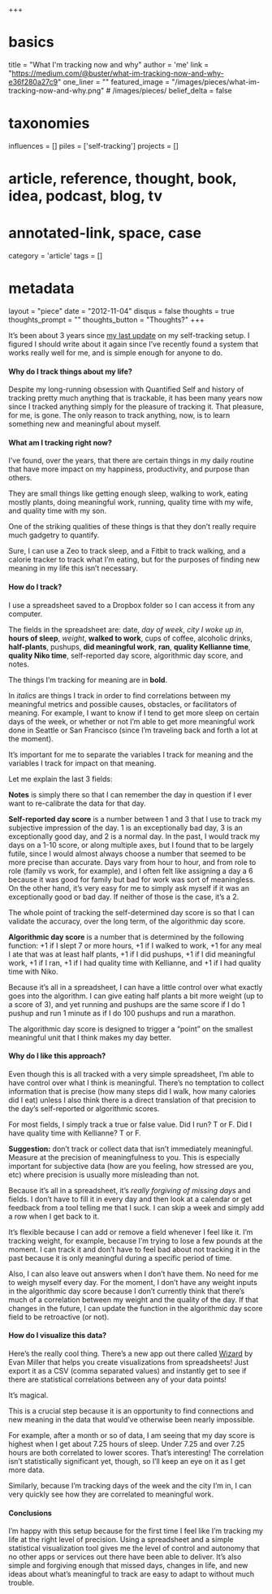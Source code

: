 +++
# basics
title     		 	= "What I'm tracking now and why"
author    		 	= 'me'
link      		 	= "https://medium.com/@buster/what-im-tracking-now-and-why-e36f280a27c9"
one_liner 		 	= ""
featured_image 	= "/images/pieces/what-im-tracking-now-and-why.png" # /images/pieces/
belief_delta   	= false

# taxonomies
influences		 	= []
piles     		 	= ['self-tracking']
projects			 	= []

# article, reference, thought, book, idea, podcast, blog, tv
# annotated-link, space, case
category  		 	= 'article'
tags					 	= []

# metadata
layout	    	 	= "piece"
date      		 	= "2012-11-04"
disqus    		 	= false
thoughts			 	= true
thoughts_prompt = ""
thoughts_button = "Thoughts?"
+++

It’s been about 3 years since [my last update](/pieces/2007-02-07-history-of-my-self-tracking/) on my self-tracking setup. I figured I should write about it again since I’ve recently found a system that works really well for me, and is simple enough for anyone to do.

#### Why do I track things about my life?

Despite my long-running obsession with Quantified Self and history of tracking pretty much anything that is trackable, it has been many years now since I tracked anything simply for the pleasure of tracking it. That pleasure, for me, is gone. The only reason to track anything, now, is to learn something new and meaningful about myself.

#### What am I tracking right now?

I’ve found, over the years, that there are certain things in my daily routine that have more impact on my happiness, productivity, and purpose than others.

They are small things like getting enough sleep, walking to work, eating mostly plants, doing meaningful work, running, quality time with my wife, and quality time with my son.

One of the striking qualities of these things is that they don’t really require much gadgetry to quantify.

Sure, I can use a Zeo to track sleep, and a Fitbit to track walking, and a calorie tracker to track what I’m eating, but for the purposes of finding new meaning in my life this isn’t necessary.

#### How do I track?

I use a spreadsheet saved to a Dropbox folder so I can access it from any computer.

The fields in the spreadsheet are: date, *day of week*, *city I woke up in*, **hours of sleep**, *weight*, **walked to work**, cups of coffee, alcoholic drinks, **half-plants**, pushups, **did meaningful work**, **ran**, **quality Kellianne time**, **quality Niko time**, self-reported day score, algorithmic day score, and notes.

The things I’m tracking for meaning are in **bold**.

In *italics* are things I track in order to find correlations between my meaningful metrics and possible causes, obstacles, or facilitators of meaning. For example, I want to know if I tend to get more sleep on certain days of the week, or whether or not I’m able to get more meaningful work done in Seattle or San Francisco (since I’m traveling back and forth a lot at the moment).

It’s important for me to separate the variables I track for meaning and the variables I track for impact on that meaning.

Let me explain the last 3 fields:

**Notes** is simply there so that I can remember the day in question if I ever want to re-calibrate the data for that day.

**Self-reported day score** is a number between 1 and 3 that I use to track my subjective impression of the day. 1 is an exceptionally bad day, 3 is an exceptionally good day, and 2 is a normal day. In the past, I would track my days on a 1-10 score, or along multiple axes, but I found that to be largely futile, since I would almost always choose a number that seemed to be more precise than accurate. Days vary from hour to hour, and from role to role (family vs work, for example), and I often felt like assigning a day a 6 because it was good for family but bad for work was sort of meaningless. On the other hand, it’s very easy for me to simply ask myself if it was an exceptionally good or bad day. If neither of those is the case, it’s a 2.

The whole point of tracking the self-determined day score is so that I can validate the accuracy, over the long term, of the algorithmic day score.

**Algorithmic day score** is a number that is determined by the following function: +1 if I slept 7 or more hours, +1 if I walked to work, +1 for any meal I ate that was at least half plants, +1 if I did pushups, +1 if I did meaningful work, +1 if I ran, +1 if I had quality time with Kellianne, and +1 if I had quality time with Niko.

Because it’s all in a spreadsheet, I can have a little control over what exactly goes into the algorithm. I can give eating half plants a bit more weight (up to a score of 3), and yet running and pushups are the same score if I do 1 pushup and run 1 minute as if I do 100 pushups and run a marathon.

The algorithmic day score is designed to trigger a “point” on the smallest meaningful unit that I think makes my day better.

#### Why do I like this approach?

Even though this is all tracked with a very simple spreadsheet, I’m able to have control over what I think is meaningful. There’s no temptation to collect information that is precise (how many steps did I walk, how many calories did I eat) unless I also think there is a direct translation of that precision to the day’s self-reported or algorithmic scores.

For most fields, I simply track a true or false value. Did I run? T or F. Did I have quality time with Kellianne? T or F.

**Suggestion:** don’t track or collect data that isn’t immediately meaningful. Measure at the precision of meaningfulness to you. This is especially important for subjective data (how are you feeling, how stressed are you, etc) where precision is usually more misleading than not.

Because it’s all in a spreadsheet, it’s *really forgiving of missing days* and fields. I don’t have to fill it in every day and then look at a calendar or get feedback from a tool telling me that I suck. I can skip a week and simply add a row when I get back to it.

It’s flexible because I can add or remove a field whenever I feel like it. I’m tracking weight, for example, because I’m trying to lose a few pounds at the moment. I can track it and don’t have to feel bad about not tracking it in the past because it is only meaningful during a specific period of time.

Also, I can also leave out answers when I don’t have them. No need for me to weigh myself every day. For the moment, I don’t have any weight inputs in the algorithmic day score because I don’t currently think that there’s much of a correlation between my weight and the quality of the day. If that changes in the future, I can update the function in the algorithmic day score field to be retroactive (or not).

#### How do I visualize this data?

Here’s the really cool thing. There’s a new app out there called [Wizard](http://wizard.evanmiller.org/) by Evan Miller that helps you create visualizations from spreadsheets! Just export it as a CSV (comma separated values) and instantly get to see if there are statistical correlations between any of your data points!

It’s magical.

This is a crucial step because it is an opportunity to find connections and new meaning in the data that would’ve otherwise been nearly impossible.

For example, after a month or so of data, I am seeing that my day score is highest when I get about 7.25 hours of sleep. Under 7.25 and over 7.25 hours are both correlated to lower scores. That’s interesting! The correlation isn’t statistically significant yet, though, so I’ll keep an eye on it as I get more data.

Similarly, because I’m tracking days of the week and the city I’m in, I can very quickly see how they are correlated to meaningful work.

#### Conclusions
I’m happy with this setup because for the first time I feel like I’m tracking my life at the right level of precision. Using a spreadsheet and a simple statistical visualization tool gives me the level of control and autonomy that no other apps or services out there have been able to deliver. It’s also simple and forgiving enough that missed days, changes in life, and new ideas about what’s meaningful to track are easy to adapt to without much trouble.
